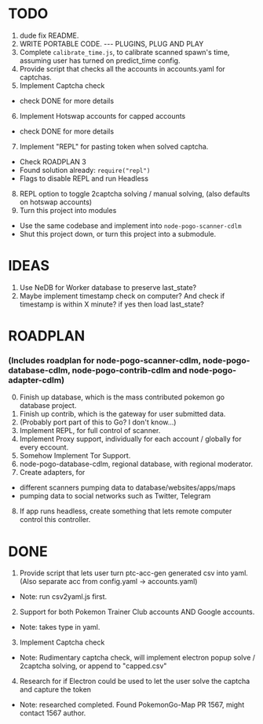 # TODO

1. dude fix README.
2. WRITE PORTABLE CODE. --- PLUGINS, PLUG AND PLAY
3. Complete `calibrate_time.js`, to calibrate scanned spawn's time, assuming user has turned on predict_time config.
4. Provide script that checks all the accounts in accounts.yaml for captchas.
5. Implement Captcha check 
  * check DONE for more details
6. Implement Hotswap accounts for capped accounts
  * check DONE for more details
7. Implement "REPL" for pasting token when solved captcha. 
  * Check ROADPLAN 3
  * Found solution already: `require("repl")`
  * Flags to disable REPL and run Headless 
8. REPL option to toggle 2captcha solving / manual solving, (also defaults on hotswap accounts)
9. Turn this project into modules
  * Use the same codebase and implement into `node-pogo-scanner-cdlm`
  * Shut this project down, or turn this project into a submodule.

# IDEAS

1. Use NeDB for Worker database to preserve last_state?
2. Maybe implement timestamp check on computer? And check if timestamp is within X minute? if yes then load last_state?

# ROADPLAN 

### (Includes roadplan for node-pogo-scanner-cdlm, node-pogo-database-cdlm, node-pogo-contrib-cdlm and node-pogo-adapter-cdlm)

0. Finish up database, which is the mass contributed pokemon go database project.
1. Finish up contrib, which is the gateway for user submitted data.
2. (Probably port part of this to Go? I don't know...)
3. Implement REPL, for full control of scanner.
4. Implement Proxy support, individually for each account / globally for every eccount.
5. Somehow Implement Tor Support. 
6. node-pogo-database-cdlm, regional database, with regional moderator.
7. Create adapters, for 
  * different scanners pumping data to database/websites/apps/maps 
  * pumping data to social networks such as Twitter, Telegram
8. If app runs headless, create something that lets remote computer control this controller.

# DONE

1. Provide script that lets user turn ptc-acc-gen generated csv into yaml. (Also separate acc from config.yaml -> accounts.yaml)
  * Note: run csv2yaml.js first.

2. Support for both Pokemon Trainer Club accounts AND Google accounts. 
  * Note: takes type in yaml.

3. Implement Captcha check
  * Note: Rudimentary captcha check, will implement electron popup solve / 2captcha solving, or append to "capped.csv"

4. Research for if Electron could be used to let the user solve the captcha and capture the token
  * Note: researched completed. Found PokemonGo-Map PR 1567, might contact 1567 author.